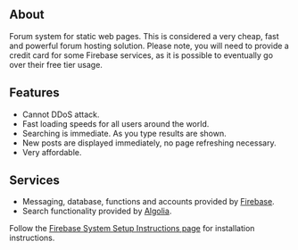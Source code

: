 ## About
Forum system for static web pages. This is considered a very cheap, fast and powerful forum hosting solution. Please note, you will need to provide a credit card for some Firebase services, as it is possible to eventually go over their free tier usage.

## Features
- Cannot DDoS attack.
- Fast loading speeds for all users around the world.
- Searching is immediate. As you type results are shown.
- New posts are displayed immediately, no page refreshing necessary.
- Very affordable.

## Services
- Messaging, database, functions and accounts provided by [Firebase](https://firebase.google.com).
- Search functionality provided by [Algolia](https://www.algolia.com/).

Follow the [Firebase System Setup Instructions page](https://github.com/newagesoftwareLLC/firebase_forum/wiki/Firebase-Services-Setup-Instructions) for installation instructions.
